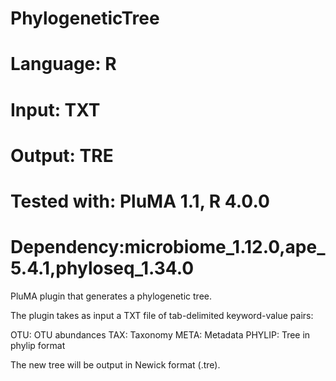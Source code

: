 # PhylogeneticTree
# Language: R
# Input: TXT
# Output: TRE
# Tested with: PluMA 1.1, R 4.0.0
# Dependency:microbiome_1.12.0,ape_5.4.1,phyloseq_1.34.0

PluMA plugin that generates a phylogenetic tree.

The plugin takes as input a TXT file of tab-delimited keyword-value pairs:

OTU: OTU abundances
TAX: Taxonomy
META: Metadata
PHYLIP: Tree in phylip format

The new tree will be output in Newick format (.tre).
